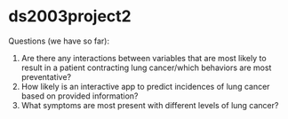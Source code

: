 # ds2003project2

Questions (we have so far):
1. Are there any interactions between variables that are most likely to result in a patient contracting lung cancer/which behaviors are most preventative?
2. How likely is an interactive app to predict incidences of lung cancer based on provided information?
3. What symptoms are most present with different levels of lung cancer?
